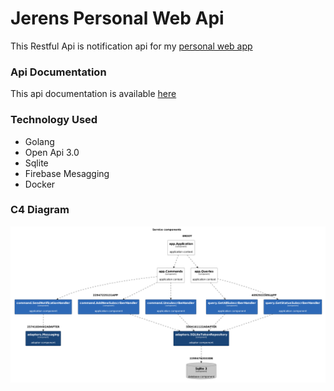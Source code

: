 # Jerens Personal Web Api
This Restful Api is notification api for my [personal web app](https://www.jerenslensun.com/)

### Api Documentation
This api documentation is available [here](https://jerensl.github.io/jerens-web-api/)

### Technology Used
- Golang
- Open Api 3.0
- Sqlite
- Firebase Mesagging
- Docker

### C4 Diagram
![C4 Diagram](/tools/c4/out/view-notification.png)